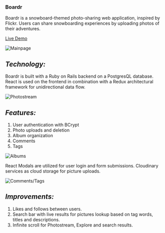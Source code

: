 ### **Boardr**

Boardr is a snowboard-themed photo-sharing web application, inspired by Flickr. Users can share snowboarding experiences by uploading photos of their adventures.

[Live Demo](snow-boardr.herokuapp.com)

![Mainpage](http://res.cloudinary.com/sohnbrian/image/upload/v1506724495/Screen_Shot_2017-09-29_at_1.31.42_PM_kvuoxs.png)

## _Technology:_
Boardr is built with a Ruby on Rails backend on a PostgresQL database. React is used on the frontend in combination with a Redux architectural framework for unidirectional data flow.

![Photostream](http://res.cloudinary.com/sohnbrian/image/upload/v1506724495/Screen_Shot_2017-09-29_at_1.30.11_PM_nujr9e.png)

## _Features:_
1. User authentication with BCrypt
2. Photo uploads and deletion
3. Album organization
4. Comments
5. Tags

![Albums](http://res.cloudinary.com/sohnbrian/image/upload/v1506724495/Screen_Shot_2017-09-29_at_1.30.34_PM_lzabew.png)

React Modals are utilized for user login and form submissions.
Cloudinary services as cloud storage for picture uploads.

![Comments/Tags](http://res.cloudinary.com/sohnbrian/image/upload/v1506724494/Screen_Shot_2017-09-29_at_1.31.01_PM_nmnegf.png)

## _Improvements:_
1. Likes and follows between users.
2. Search bar with live results for pictures lookup based on tag words, titles and descriptions.
3. Infinite scroll for Photostream, Explore and search results.
